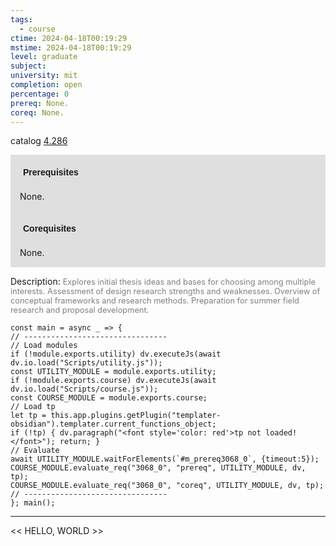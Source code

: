 ```yaml
---
tags:
  - course
ctime: 2024-04-18T00:19:29
mstime: 2024-04-18T00:19:29
level: graduate
subject: 
university: mit
completion: open
percentage: 0
prereq: None.
coreq: None.
---
```


catalog [4.286](http://student.mit.edu/catalog/m4b.html#4.286)

<span style="display: block; padding: 15px; background-color: rgb(100, 100, 100, 0.2);"><font id="m_prereq3068_0" style="display: block; font-family: Arial, sans-serif; font-weight: bold; padding: 5px">Prerequisites</font><br><span id="prereq3068_0">None.</span></span>
<span style="display: block; padding: 15px; background-color: rgb(100, 100, 100, 0.2);"><font id="m_coreq3068_0" style="display: block; font-family: Arial, sans-serif; font-weight: bold; padding: 5px">Corequisites</font><br><span id="coreq3068_0">None.</span></span>

<font style="">Description:</font>
<font style="color: grey; font-size: 0.8rem;">Explores initial thesis ideas and bases for choosing among multiple interests. Assessment of design research strengths and weaknesses. Overview of conceptual frameworks and research methods. Preparation for summer field research and proposal development.</font>

```dataviewjs
const main = async _ => {
// --------------------------------
// Load modules
if (!module.exports.utility) dv.executeJs(await dv.io.load("Scripts/utility.js"));
const UTILITY_MODULE = module.exports.utility;
if (!module.exports.course) dv.executeJs(await dv.io.load("Scripts/course.js"));
const COURSE_MODULE = module.exports.course;
// Load tp
let tp = this.app.plugins.getPlugin("templater-obsidian").templater.current_functions_object;
if (!tp) { dv.paragraph("<font style='color: red'>tp not loaded!</font>"); return; }
// Evaluate
await UTILITY_MODULE.waitForElements(`#m_prereq3068_0`, {timeout:5});
COURSE_MODULE.evaluate_req("3068_0", "prereq", UTILITY_MODULE, dv, tp);
COURSE_MODULE.evaluate_req("3068_0", "coreq", UTILITY_MODULE, dv, tp);
// --------------------------------
}; main();
```

---

<< HELLO, WORLD >>
